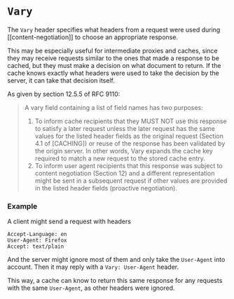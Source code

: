 # `Vary`
The `Vary` header specifies what headers from a request were used during [[content-negotiation]] to choose an appropriate response. 

This may be especially useful for intermediate proxies and caches, since they may receive requests similar to the ones that made a response to be cached, but they must make a decision on what document to return. If the cache knows exactly what headers were used to take the decision by the server, it can take that decision itself.

As given by section 12.5.5 of RFC 9110:

> A vary field containing a list of field names has two purposes:
> 1. To inform cache recipients that they MUST NOT use this response to satisfy a later request unless the later request has the same values for the listed header fields as the original request (Section 4.1 of [CACHING]) or reuse of the response has been validated by the origin server. In other words, Vary expands the cache key required to match a new request to the stored cache entry.
> 2. To inform user agent recipients that this response was subject to content negotiation (Section 12) and a different representation might be sent in a subsequent request if other values are provided in the listed header fields (proactive negotiation).

### Example
A client might send a request with headers
```
Accept-Language: en
User-Agent: Firefox
Accept: text/plain
```

And the server might ignore most of them and only take the `User-Agent` into account. Then it may reply with a `Vary: User-Agent` header.

This way, a cache can know to return this same response for any requests with the same `User-Agent`, as other headers were ignored.
